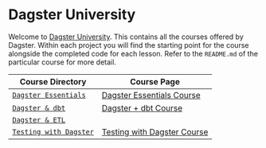 # Dagster University

Welcome to [Dagster University](https://courses.dagster.io/). This contains all the courses offered by Dagster. Within each project you will find the starting point for the course alongside the completed code for each lesson. Refer to the `README.md` of the particular course for more detail.

| Course Directory | Course Page |
|-------------|-------------|
| [`Dagster Essentials`](dagster_university/dagster_essentials/README.md) | [Dagster Essentials Course](https://courses.dagster.io/courses/dagster-essentials) |
| [`Dagster & dbt`](dagster_university/dagster_and_dbt/README.md) | [Dagster + dbt Course](https://courses.dagster.io/courses/dagster-dbt) |
| [`Dagster & ETL`](dagster_university/dagster_and_etl/README.md) | |
| [`Testing with Dagster`](dagster_university/dagster_testing/README.md) | [Testing with Dagster Course](https://courses.dagster.io/courses/dagster-testing) |
